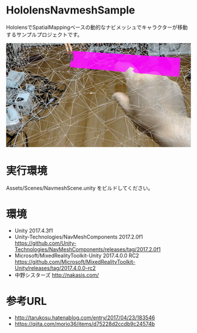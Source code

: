 # HololensNavmeshSample
HololensでSpatialMappingベースの動的なナビメッシュでキャラクターが移動するサンプルプロジェクトです。

![result](https://github.com/neon-izm/HololensNavmeshSample/blob/master/img/preview.gif?raw=true)


# 実行環境
Assets/Scenes/NavmeshScene.unity をビルドしてください。

# 環境
- Unity 2017.4.3f1
- Unity-Technologies/NavMeshComponents 2017.2.0f1  https://github.com/Unity-Technologies/NavMeshComponents/releases/tag/2017.2.0f1
- Microsoft/MixedRealityToolkit-Unity 2017.4.0.0 RC2 https://github.com/Microsoft/MixedRealityToolkit-Unity/releases/tag/2017.4.0.0-rc2
- 中野シスターズ http://nakasis.com/

# 参考URL
- http://tarukosu.hatenablog.com/entry/2017/04/23/183546
- https://qiita.com/morio36/items/d75228d2ccdb9c24574b

